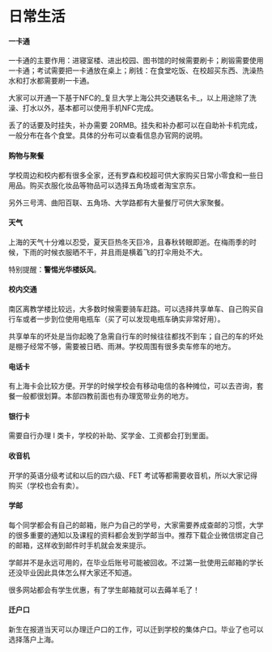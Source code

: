 # 日常生活

#### 一卡通

一卡通的主要作用：进寝室楼、进出校园、图书馆的时候需要刷卡；刷锻需要使用一卡通；考试需要把一卡通放在桌上；刷钱：在食堂吃饭、在校超买东西、洗澡热水和打水都需要刷一卡通。

大家可以开通一下基于NFC的_复旦大学上海公共交通联名卡_，以上用途除了洗澡、打水以外，基本都可以使用手机NFC完成。

丢了的话要及时挂失，补办需要 20RMB。挂失和补办都可以在自助补卡机完成，一般分布在各个食堂。具体的分布可以查看信息办官网的说明。

#### 购物与聚餐

学校周边和校内都有很多全家，还有罗森和校超可供大家购买日常小零食和一些日用品。购买衣服化妆品等物品可以选择五角场或者淘宝京东。

另外三号湾、曲阳百联、五角场、大学路都有大量餐厅可供大家聚餐。

#### 天气

上海的天气十分难以忍受，夏天巨热冬天巨冷，且春秋转眼即逝。在梅雨季的时候，下雨的时候衣服晒不干，并且雨是横着飞的打伞用处不大。

特别提醒：**警惕光华楼妖风**。

#### 校内交通

南区离教学楼比较远，大多数时候需要骑车赶路。可以选择共享单车、自己购买自行车或者一步到位使用电瓶车（买了可以发现电瓶车确实非常好用）。

共享单车的坏处是当你起晚了急需自行车的时候往往都找不到车；自己的车的坏处是棚子经常不够，需要被日晒、雨淋。学校周围有很多卖车修车的地方。

#### 电话卡

有上海卡会比较方便。开学的时候学校会有移动电信的各种摊位，可以去咨询，套餐一般都很划算。本部四教前面也有办理宽带业务的地方。

#### 银行卡

需要自行办理 I 类卡，学校的补助、奖学金、工资都会打到里面。

#### 收音机

开学的英语分级考试和以后的四六级、FET 考试等都需要收音机，所以大家记得购买（学校也会有卖）。

#### 学邮

每个同学都会有自己的邮箱，账户为自己的学号，大家需要养成查邮的习惯，大学的很多重要的通知以及课程的资料都会发到学邮当中。推荐下载企业微信绑定自己的邮箱，这样收到邮件时手机就会发来提示。

学邮并不是永远可用的，在毕业后账号可能被回收。不过第一批使用云邮箱的学长还没毕业因此具体怎么样大家还不知道。

很多网站都会有学生优惠，有了学生邮箱就可以去薅羊毛了！

#### 迁户口

新生在报道当天可以办理迁户口的工作，可以迁到学校的集体户口。毕业了也可以选择落户上海。
